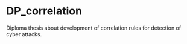 # DP_correlation
Diploma thesis about development of correlation rules for detection of cyber attacks.
